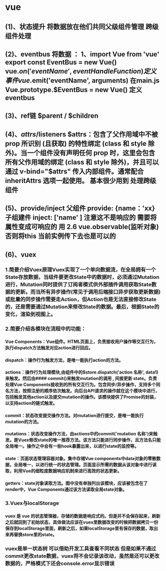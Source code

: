 # vue 
  ## (1)、状态提升 将数据放在他们共同父级组件管理 跨级组件处理
  ## (2)、eventbus 将数据 ： 1、import Vue from 'vue' export const EventBus = new Vue() vue.$on('eventName', eventHandleFunction) 定义事件 vue.$emit('eventName', arguments) 在main.js Vue.prototype.$EventBus = new Vue() 定义eventbus
  ## (3)、ref链 $parent / $children
  ## (4)、$attrs/$listeners $attrs：包含了父作用域中不被 prop 所识别 (且获取) 的特性绑定 (class 和 style 除外)。当一个组件没有声明任何 prop 时，这里会包含所有父作用域的绑定 (class 和 style 除外)，并且可以通过 v-bind="$attrs" 传入内部组件。通常配合 inheritAttrs 选项一起使用。 基本很少用到 处理跨级组件
  ## (5)、provide/inject 父组件  provide: {name：'xx} 子组建件 inject: ['name' ] 注意这不是响应的 需要将属性变成可响应的 用 2.6 vue.observable(监听对象)  否则将this 当前实例传下去也是可以的
  ## (6)、vuex 
  ### 1.简要介绍Vuex原理Vuex实现了一个单向数据流，在全局拥有一个State存放数据，当组件要更改State中的数据时，必须通过Mutation进行，Mutation同时提供了订阅者模式供外部插件调用获取State数据的更新。而当所有异步操作(常见于调用后端接口异步获取更新数据)或批量的同步操作需要走Action，但Action也是无法直接修改State的，还是需要通过Mutation来修改State的数据。最后，根据State的变化，渲染到视图上。
  ### 2.简要介绍各模块在流程中的功能：
  #### Vue Components：Vue组件。HTML页面上，负责接收用户操作等交互行为，执行dispatch方法触发对应action进行回应。
  #### dispatch：操作行为触发方法，是唯一能执行action的方法。
  #### actions：操作行为处理模块,由组件中的$store.dispatch('action 名称', data1)来触发。然后由#### commit()来触发mutation的调用 , 间接更新 state。负责处理Vue Components接收到的所有交互行为。包含同步/异步操作，支持多个同名方法，按照注册的顺序依次触发。向后台API请求的操作就在这个模块中进行，包括触发其他action以及提交mutation的操作。该模块提供了Promise的封装，以支持action的链式触发。
  #### commit：状态改变提交操作方法。对mutation进行提交，是唯一能执行mutation的方法。
  #### mutations：状态改变操作方法，由actions中的commit('mutation 名称')来触发。是Vuex修改state的唯一推荐方法。该方法只能进行同步操作，且方法名只能全局唯一。操作之中会有一些hook暴露出来，以进行state的监控等。
  #### state：页面状态管理容器对象。集中存储Vue components中data对象的零散数据，全局唯一，以进行统一的状态管理。页面显示所需的数据从该对象中进行读取，利用Vue的细粒度数据响应机制来进行高效的状态更新。
  #### getters：state对象读取方法。图中没有单独列出该模块，应该被包含在了render中，Vue Components通过该方法读取全局state对象。
  ### 3.Vuex与localStorage
  #### vuex 是 vue 的状态管理器，存储的数据是响应式的。但是并不会保存起来，刷新之后就回到了初始状态，具体做法应该在vuex里数据改变的时候把数据拷贝一份保存到localStorage里面，刷新之后，如果localStorage里有保存的数据，取出来再替换store里的state。

  ### vuex是单一状态树 可以借助开发工具查看不同状态 但是如果不通过commit更改state数据，vuex将不会记录该改动，虽然是还可以更改数据的，严格模式下还会console.error显示错误
